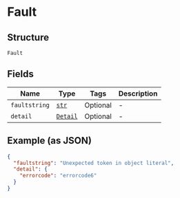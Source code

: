 
# Fault

## Structure

`Fault`

## Fields

| Name | Type | Tags | Description |
|  --- | --- | --- | --- |
| `faultstring` | [`str`](../../doc/models/string-enum.md) | Optional | - |
| `detail` | [`Detail`](../../doc/models/detail.md) | Optional | - |

## Example (as JSON)

```json
{
  "faultstring": "Unexpected token in object literal",
  "detail": {
    "errorcode": "errorcode6"
  }
}
```


